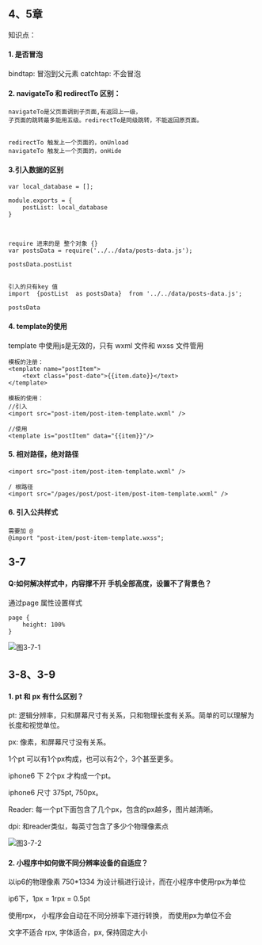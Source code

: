 
## 4、5章

知识点：
    
#### 1. 是否冒泡

bindtap: 冒泡到父元素 
catchtap: 不会冒泡

	
	
	
#### 2. navigateTo 和 redirectTo 区别：
	
	navigateTo是父页面调到子页面,有返回上一级，
	子页面的跳转最多能用五级。redirectTo是同级跳转，不能返回原页面。
	
	
	redirectTo 触发上一个页面的，onUnload 
	navigateTo 触发上一个页面的，onHide  



#### 3.引入数据的区别

```
var local_database = [];

module.exports = {
    postList: local_database
}



require 进来的是 整个对象 {}
var postsData = require('../../data/posts-data.js');

postsData.postList


引入的只有key 值
import  {postList  as postsData}  from '../../data/posts-data.js';

postsData

```


#### 4. template的使用

template 中使用js是无效的，只有 wxml 文件和 wxss 文件管用


```
模板的注册：
<template name="postItem">
	<text class="post-date">{{item.date}}</text>
</template>

模板的使用：
//引入
<import src="post-item/post-item-template.wxml" />

//使用
<template is="postItem" data="{{item}}"/>
```


#### 5. 相对路径，绝对路径

```
<import src="post-item/post-item-template.wxml" />

/ 根路径
<import src="/pages/post/post-item/post-item-template.wxml" />
```


#### 6. 引入公共样式

```
需要加 @ 
@import "post-item/post-item-template.wxss";

```

## 3-7 

#### Q:如何解决样式中，内容撑不开 手机全部高度，设置不了背景色？

通过page 属性设置样式

```
page {
	height: 100%
}

```

![图3-7-1](https://github.com/shipskunkun/smallprogram-preliminary/blob/master/articles/images/3-7-1.png)



## 3-8、3-9


#### 1. pt 和 px 有什么区别？

pt: 逻辑分辨率，只和屏幕尺寸有关系，只和物理长度有关系。简单的可以理解为长度和视觉单位。   

px: 像素，和屏幕尺寸没有关系。   

1个pt 可以有1个px构成，也可以有2个，3个甚至更多。 

iphone6 下 2个px 才构成一个pt。      
 
iphone6 尺寸 375pt, 750px。

Reader: 每一个pt下面包含了几个px，包含的px越多，图片越清晰。
 
dpi: 和reader类似，每英寸包含了多少个物理像素点  


![图3-7-2](https://github.com/shipskunkun/smallprogram-preliminary/blob/master/articles/images/3-7-1.png)



#### 2. 小程序中如何做不同分辨率设备的自适应？

以ip6的物理像素 750*1334 为设计稿进行设计，而在小程序中使用rpx为单位

ip6下，1px = 1rpx = 0.5pt

使用rpx， 小程序会自动在不同分辨率下进行转换， 而使用px为单位不会


文字不适合 rpx, 字体适合，px, 保持固定大小
